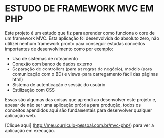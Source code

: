 # ESTUDO DE FRAMEWORK MVC EM PHP

Este projeto é um estudo que fiz para aprender como funciona o core de um framework MVC.
Esta aplicação foi desenvolvida do absoluto zero, não utilizei nenhum framework pronto para conseguir estudas conceitos importantes de desenvolvimento como por exemplo:

- Uso de sistemas de roteamento
- Conexão com banco de dados externo
- Separação de controllers (para as regras de negócio), models (para comunicação com o BD) e views (para carregamento fácil das páginas html)
- Sistema de autenticação e sessão do usuário
- Estilização com CSS

Essas são algumas das coisas que aprendi ao desenvolver este projeto e, apesar de não ser uma aplicação própria para produção, todos os conceitos apendidos aqui são fundamentais para desenvolver qualquer aplicação web.

[Clique aqui] (http://meu.curriculo-pessoal.com.br/mvc-php/) para ver a aplicação em execução.
